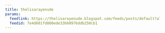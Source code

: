 ```yaml
---
title: thelisarayenude
params:
  feedlink: https://thelisarayenude.blogspot.com/feeds/posts/default?alt=rss
  feedid: 7e4d601fd860ede33b60976ddb250cb1
---
```

